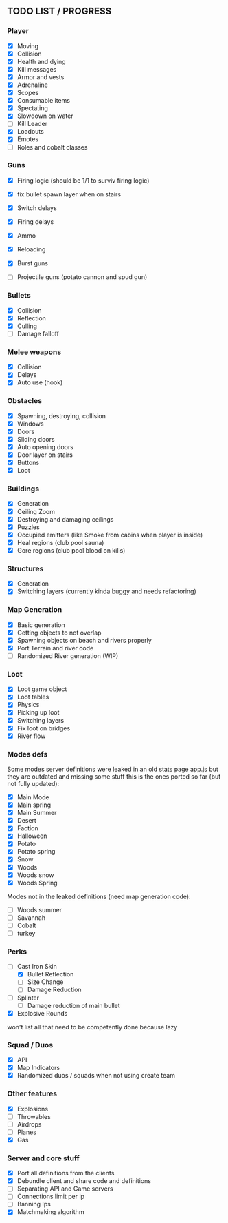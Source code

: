 ## TODO LIST / PROGRESS

### Player
 - [x] Moving
 - [x] Collision
 - [x] Health and dying
 - [x] Kill messages
 - [x] Armor and vests
 - [x] Adrenaline
 - [x] Scopes
 - [x] Consumable items
 - [x] Spectating
 - [x] Slowdown on water
 - [ ] Kill Leader
 - [x] Loadouts
 - [x] Emotes
 - [ ] Roles and cobalt classes

### Guns
 - [x] Firing logic (should be 1/1 to surviv firing logic)
 - [x] fix bullet spawn layer when on stairs
 - [x] Switch delays
 - [x] Firing delays
 - [x] Ammo
 - [x] Reloading
 - [x] Burst guns
 - [ ] Projectile guns (potato cannon and spud gun)


### Bullets
 - [x] Collision
 - [x] Reflection
 - [x] Culling
 - [ ] Damage falloff

### Melee weapons
 - [x] Collision
 - [x] Delays
 - [x] Auto use (hook)

### Obstacles
 - [x] Spawning, destroying, collision
 - [x] Windows
 - [x] Doors
 - [x] Sliding doors
 - [x] Auto opening doors
 - [x] Door layer on stairs
 - [x] Buttons
 - [x] Loot

### Buildings
 - [x] Generation
 - [x] Ceiling Zoom
 - [x] Destroying and damaging ceilings
 - [x] Puzzles
 - [x] Occupied emitters (like Smoke from cabins when player is inside)
 - [x] Heal regions (club pool sauna)
 - [x] Gore regions (club pool blood on kills)

### Structures
 - [x] Generation
 - [x] Switching layers (currently kinda buggy and needs refactoring)

### Map Generation
 - [x] Basic generation
 - [x] Getting objects to not overlap
 - [x] Spawning objects on beach and rivers properly
 - [x] Port Terrain and river code
 - [ ] Randomized River generation (WIP)

### Loot
 - [x] Loot game object
 - [x] Loot tables
 - [x] Physics
 - [x] Picking up loot
 - [x] Switching layers
 - [x] Fix loot on bridges
 - [x] River flow

### Modes defs
Some modes server definitions were leaked in an old stats page app.js
but they are outdated and missing some stuff
this is the ones ported so far (but not fully updated):
 - [x] Main Mode
 - [x] Main spring
 - [x] Main Summer
 - [x] Desert
 - [x] Faction
 - [x] Halloween
 - [x] Potato
 - [x] Potato spring
 - [x] Snow
 - [x] Woods
 - [x] Woods snow
 - [x] Woods Spring

Modes not in the leaked definitions (need map generation code):
 - [ ] Woods summer
 - [ ] Savannah
 - [ ] Cobalt
 - [ ] turkey

### Perks
 - [ ] Cast Iron Skin
	 - [x] Bullet Reflection
	 - [ ] Size Change
	 - [ ] Damage Reduction
 - [ ] Splinter
	 - [ ] Damage reduction of main bullet
 - [x] Explosive Rounds

won't list all that need to be competently done because lazy

### Squad / Duos
 - [x] API
 - [x] Map Indicators
 - [x] Randomized duos / squads when not using create team

### Other features
 - [x] Explosions
 - [ ] Throwables
 - [ ] Airdrops
 - [ ] Planes
 - [x] Gas

### Server and core stuff
 - [x] Port all definitions from the clients
 - [x] Debundle client and share code and definitions
 - [ ] Separating API and Game servers
 - [ ] Connections limit per ip
 - [ ] Banning Ips
 - [x] Matchmaking algorithm

